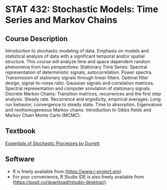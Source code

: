 # STAT 432: Stochastic Models: Time Series and Markov Chains
## Course Description
Introduction to stochastic modeling of data. Emphasis on models and statistical analysis of data with a significant temporal and/or spatial structure.  This course will analyze time and space dependent random phenomena from two perspectives: Stationary Time Series: Spectral representation of deterministic signals, autocorrelation. Power spectra.  Transmission of stationary signals through linear filters. Optimal filter design, signal-to-noise ratio.  Gaussian signals and correlation matrices. Spectral representation and computer simulation of stationary signals. Discrete Markov Chains: Transition matrices, recurrences and the first step analysis. Steady rate. Recurrence and ergodicity, empirical averages. Long run behavior, convergence to steady state.  Time to absorption.  Eigenvalues and nonhomogeneous Markov chains.  Introduction to Gibbs fields and Markov Chain Monte Carlo (MCMC).
## Textbook
[Essentials of Stochastic Processes by Durrett](https://github.com/Thomson-Cui/Stochastic-Models-Time-Series-and-Markov-Chains/blob/main/Books/978-3-319-45614-0.pdf)
## Software
- R is freely available from (https://www.r-project.org).
- For your convenience, R Studio IDE is also freely available from (https://posit.co/download/rstudio-desktop/).
